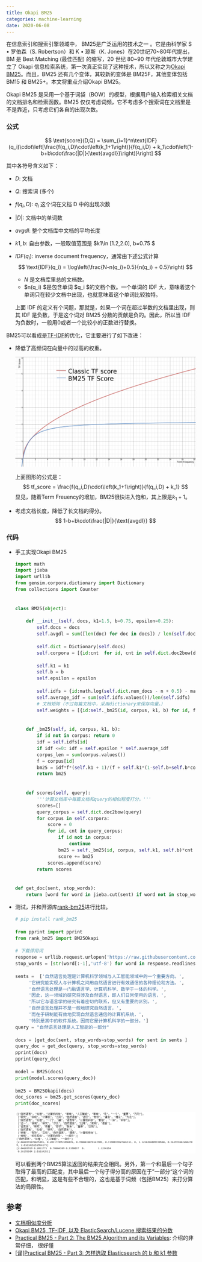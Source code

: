 ```yaml
---
title: Okapi BM25 
categories: machine-learning
date: 2020-06-08
---
```


在信息索引和搜索引擎领域中， BM25是广泛运用的技术之一 。它是由科学家 S • 罗伯森（S. Robertson）和 K • 琼斯（K. Jones）在20世纪70~80年代提出，BM 是 Best Matching (最佳匹配) 的缩写，20 世纪 80~90 年代伦敦城市大学建立了 Okapi 信息检索系统，第一次真正实现了这种技术，所以又称之为[Okapi BM25](https://en.wikipedia.org/wiki/Okapi_BM25)。而且，BM25 还有几个变体，其较新的变体是 BM25F，其他变体包括 BM15 和 BM25+。本文将重点介绍Okapi BM25。

Okapi BM25 是采用一个基于词袋（BOW）的模型，根据用户输入检索相关文档的文档排名和检索函数。BM25 仅仅考虑词频，它不考虑多个搜索词在文档里是不是靠近，只考虑它们各自的出现次数。

### 公式

$$
\text{score}(D,Q) = \sum_{i=1}^n\text{IDF}(q_i)\cdot\left[\frac{f(q_i,D)\cdot\left(k_1+1\right)}{f(q_i,D) + k_1\cdot\left(1-b+b\cdot\frac{|D|}{\text{avgdl}}\right)}\right]
$$

其中各符号含义如下：

- $D$: 文档  

- $Q$: 搜索词 (多个)  

- $f(q_i,D)$: $q_i$ 这个词在文档 D 中的出现次数  

- $|D|$: 文档中的单词数  

- $avgdl$: 整个文档库中文档的平均长度  

- $k1, b$: 自由参数，一般取值范围是 $k1\in [1.2,2.0], b=0.75  $

- $IDF(q_i)$: inverse document frequency，通常由下述公式计算  
  $$
  \text{IDF}(q_i) = \log\left(\frac{N-n(q_i)+0.5}{n(q_i) + 0.5}\right)
  $$

  -  $N$ 是文档库里总的文档数。
  -  $n(q_i) $是包含单词 $q_i $的文档个数。一个单词的 IDF 大，意味着这个单词只在较少文档中出现，也就意味着这个单词比较独特。

  上面 IDF 的定义有个问题，那就是，如果一个词在超过半数的文档里出现，则其 IDF 是负数，于是这个词对 BM25 分数的贡献是负的。因此，所以当 IDF 为负数时，一般用0或者一个比较小的正数进行替换。

BM25可以看成是[TF-IDF](https://zh.wikipedia.org/zh-hans/Tf-idf)的优化，它主要进行了如下改进：

- 降低了高频词在向量中的过高的权重。

  ![img](images/212839_lO3i_2616203.png)

  上面图形的公式是：
  $$
  tf_score = \frac{f(q_i,D)\cdot\left(k_1+1\right)}{f(q_i,D) + k_1}
  $$
  显见，随着Term Freuency的增加，BM25很快进入饱和，其上限是$k_1+1$。

- 考虑文档长度，降低了长文档的得分。
  $$
  1-b+b\cdot\frac{|D|}{\text{avgdl}}
  $$

### 代码

- 手工实现Okapi BM25 

  ~~~python
  import math
  import jieba
  import urllib
  from gensim.corpora.dictionary import Dictionary
  from collections import Counter
  
  
  class BM25(object):
  
      def __init__(self, docs, k1=1.5, b=0.75, epsilon=0.25):
          self.docs = docs
          self.avgdl = sum([len(doc) for doc in docs]) / len(self.docs)            
          
          self.dict = Dictionary(self.docs) 
          self.corpora = [{id:cnt  for id, cnt in self.dict.doc2bow(doc)} for doc in self.docs]        
              
          self.k1 = k1
          self.b = b
          self.epsilon = epsilon
          
          self.idfs = {id:math.log(self.dict.num_docs - n + 0.5) - math.log(n + 0.5) for id, n in self.dict.dfs.items()}
          self.average_idf = sum(self.idfs.values())/len(self.idfs)
          # 文档矩阵（不过每篇文档中，采用dictionary来保存向量。）
          self.weights = [{id:self._bm25(id, corpus, k1, b) for id, f in corpus.items()}  for corpus in self.corpora]
  
      
      def _bm25(self, id, corpus, k1, b):
          if id not in corpus: return 0
          idf = self.idfs[id] 
          if idf <=0: idf = self.epsilon * self.average_idf
          corpus_len = sum(corpus.values())
          f = corpus[id]
          bm25 = idf*f*(self.k1 + 1)/(f + self.k1*(1-self.b+self.b*corpus_len/self.avgdl))
          return bm25
          
  
      def scores(self, query):
          '''计算文档库中每篇文档和query的相似程度打分。'''
          scores=[]
          query_corpus = self.dict.doc2bow(query)
          for corpus in self.corpora:
              score = 0
              for id, cnt in query_corpus:
                  if id not in corpus:
                      continue
                  bm25 = self._bm25(id, corpus, self.k1, self.b)*cnt
                  score += bm25
              scores.append(score)
          return scores
  
  
  def get_doc(sent, stop_words):
      return [word for word in jieba.cut(sent) if word not in stop_words]
  ~~~

- 测试，并和开源库[rank-bm25](https://pypi.org/project/rank-bm25/)进行比较。

  ~~~python
  # pip install rank_bm25
  
  from pprint import pprint
  from rank_bm25 import BM25Okapi
  
  # 下载停用词
  response = urllib.request.urlopen('https://raw.githubusercontent.com/goto456/stopwords/master/cn_stopwords.txt')
  stop_words = [str(word[:-1],'utf-8') for word in response.readlines()]
  
  sents =  ['自然语言处理是计算机科学领域与人工智能领域中的一个重要方向。',
       '它研究能实现人与计算机之间用自然语言进行有效通信的各种理论和方法。',
       '自然语言处理是一门融语言学、计算机科学、数学于一体的科学。',
       '因此，这一领域的研究将涉及自然语言，即人们日常使用的语言，',
       '所以它与语言学的研究有着密切的联系，但又有重要的区别。',
       '自然语言处理并不是一般地研究自然语言，',
       '而在于研制能有效地实现自然语言通信的计算机系统，',
       '特别是其中的软件系统。因而它是计算机科学的一部分。']
  query = "自然语言处理是人工智能的一部分"
  
  docs = [get_doc(sent, stop_words=stop_words) for sent in sents ]
  query_doc = get_doc(query, stop_words=stop_words)
  pprint(docs)
  pprint(query_doc)
  
  model = BM25(docs)
  print(model.scores(query_doc))
  
  bm25 = BM25Okapi(docs)
  doc_scores = bm25.get_scores(query_doc)
  print(doc_scores)
  ~~~

  ![image-20200608135905156](images/image-20200608135905156.png)

  可以看到两个BM25算法返回的结果完全相同。另外，第一个和最后一个句子取得了最高的匹配度，其中最后一个句子得分高的原因在于”一部分“这个词的匹配，和明显，这是有些不合理的，这也是基于词频（包括BM25）来打分算法的局限性。

## 参考

- [文档相似度分析](https://wiki.shileizcc.com/confluence/pages/viewpage.action?pageId=42533387)
- [Okapi BM25, TF-IDF, 以及 ElasticSearch/Lucene 搜索结果的分数](http://fjdu.github.io/coding/2017/03/16/bm25-elasticsearch-lucene.html) 
- [Practical BM25 - Part 2: The BM25 Algorithm and its Variables](https://www.elastic.co/cn/blog/practical-bm25-part-2-the-bm25-algorithm-and-its-variables): 介绍的非常仔细， 很好懂
- [[译]Practical BM25 - Part 3: 怎样选取 Elasticsearch 的 b 和 k1 参数](https://farer.org/2018/11/24/practical-bm25-part-3-considerations-for-picking-b-and-k1-in-elasticsearch/)

